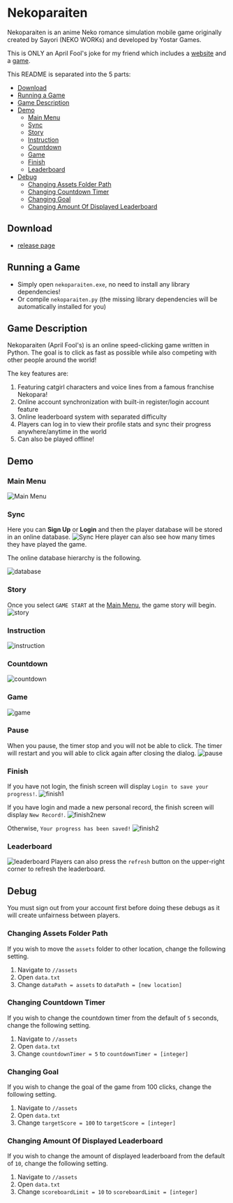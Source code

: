 # Nekoparaiten

Nekoparaiten is an anime Neko romance simulation mobile game originally created by Sayori (NEKO WORKs) and developed by Yostar Games.

This is ONLY an April Fool's joke for my friend which includes a [website](https://nekoparaiten.github.io/) and a [game](https://github.com/DulapahV/Nekoparaiten).

This README is separated into the 5 parts:
 - [Download](#download)
 - [Running a Game](#running-a-game)
 - [Game Description](#game-description)
 - [Demo](#demo)
	 - [Main Menu](#main-menu)
	 - [Sync](#sync)
	 - [Story](#story)
	 - [Instruction](#instruction)
	 - [Countdown](#countdown)
	 - [Game](#game)
	 - [Finish](#finish)
	 - [Leaderboard](#leaderboard)
 - [Debug](#debug)
	 - [Changing Assets Folder Path](#changing-assets-folder-path)
	 - [Changing Countdown Timer](#changing-countdown-timer)
	 - [Changing Goal](#changing-goal)
	 - [Changing Amount Of Displayed Leaderboard](#changing-amount-of-displayed-leaderboard)

## Download
-   [release page](https://github.com/DulapahV/Nekoparaiten/releases)

## Running a Game
- Simply open `nekoparaiten.exe`, no need to install any library dependencies!
- Or compile `nekoparaiten.py` (the missing library dependencies will be automatically installed for you)

## Game Description
Nekoparaiten (April Fool's) is an online speed-clicking game written in Python. The goal is to click as fast as possible while also competing with other people around the world!

The key features are:
1. Featuring catgirl characters and voice lines from a famous franchise Nekopara!
2. Online account synchronization with built-in register/login account feature
3. Online leaderboard system with separated difficulty
4. Players can log in to view their profile stats and sync their progress anywhere/anytime in the world
5. Can also be played offline!

## Demo
### Main Menu
![Main Menu](https://github.com/DulapahV/Nekoparaiten/blob/main/images/mainmenu.png?raw=true)

### Sync
Here you can **Sign Up** or **Login** and then the player database will be stored in an online database.
![Sync](https://github.com/DulapahV/Nekoparaiten/blob/main/images/sync.png?raw=true)
Here player can also see how many times they have played the game.

The online database hierarchy is the following.

![database](https://github.com/DulapahV/Nekoparaiten/blob/main/images/db.png?raw=true)

### Story
Once you select `GAME START` at the [Main Menu](#main-menu), the game story will begin.
![story](https://github.com/DulapahV/Nekoparaiten/blob/main/images/story.png?raw=true)

### Instruction
![instruction](https://github.com/DulapahV/Nekoparaiten/blob/main/images/instruction.png?raw=true)

### Countdown
![countdown](https://github.com/DulapahV/Nekoparaiten/blob/main/images/countdown.png?raw=true)

### Game
![game](https://github.com/DulapahV/Nekoparaiten/blob/main/images/game.png?raw=true)

### Pause
When you pause, the timer stop and you will not be able to click. The timer will restart and you will able to click again after closing the dialog.
![pause](https://github.com/DulapahV/Nekoparaiten/blob/main/images/pause.png?raw=true)

### Finish
If you have not login, the finish screen will display `Login to save your progress!`.
![finish1](https://github.com/DulapahV/Nekoparaiten/blob/main/images/finish1.png?raw=true)

If you have login and made a new personal record, the finish screen will display `New Record!`.
![finish2new](https://github.com/DulapahV/Nekoparaiten/blob/main/images/finish2new.png?raw=true)

Otherwise, `Your progress has been saved!`
![finish2](https://github.com/DulapahV/Nekoparaiten/blob/main/images/finish2.png?raw=true)

### Leaderboard
![leaderboard](https://github.com/DulapahV/Nekoparaiten/blob/main/images/leaderboard.png?raw=true)
Players can also press the `refresh` button on the upper-right corner to refresh the leaderboard.

## Debug
You must sign out from your account first before doing these debugs as it will create unfairness between players.

### Changing Assets Folder Path
If you wish to move the `assets` folder to other location, change the following setting.
 1. Navigate to `//assets`
 2. Open `data.txt`
 3. Change `dataPath = assets` to `dataPath = [new location]`

### Changing Countdown Timer
If you wish to change the countdown timer from the default of `5` seconds, change the following setting.
 1. Navigate to `//assets`
 2. Open `data.txt`
 3. Change `countdownTimer = 5` to `countdownTimer = [integer]`

### Changing Goal
If you wish to change the goal of the game from 100 clicks, change the following setting.
 1. Navigate to `//assets`
 2. Open `data.txt`
 3. Change `targetScore = 100` to `targetScore = [integer]`

### Changing Amount Of Displayed Leaderboard
If you wish to change the amount of displayed leaderboard from the default of `10`, change the following setting.
 1. Navigate to `//assets`
 2. Open `data.txt`
 3. Change `scoreboardLimit = 10` to `scoreboardLimit = [integer]`

